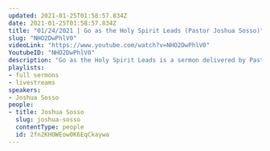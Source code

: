 ```yaml
---
updated: 2021-01-25T01:58:57.834Z
date: 2021-01-25T01:58:57.834Z
title: "01/24/2021 | Go as the Holy Spirit Leads (Pastor Joshua Sosso)"
slug: "NHO2DwPhlV0"
videoLink: "https://www.youtube.com/watch?v=NHO2DwPhlV0"
YoutubeID: "NHO2DwPhlV0"
description: "Go as the Holy Spirit Leads is a sermon delivered by Pastor Joshua Sosso on January 24th, 2021 at Freedom Fellowship Church International."
playlists:
- full sermons
- livestreams
speakers:
- Joshua Sosso
people:
- title: Joshua Sosso
  slug: joshua-sosso
  contentType: people
  id: 2fn2KHOWEow0K6EqCkaywa
---
```

